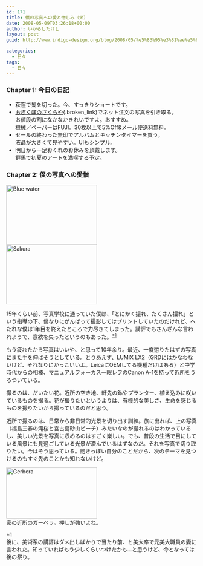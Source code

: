 ```yaml
---
id: 171
title: 僕の写真への愛と憎しみ（笑）
date: 2008-05-09T03:26:18+00:00
author: いがらしたけし
layout: post
guid: http://www.indigo-design.org/blog/2008/05/%e5%83%95%e3%81%ae%e5%86%99%e7%9c%9f%e3%81%b8%e3%81%ae%e6%84%9b%e3%81%a8%e6%86%8e%e3%81%97%e3%81%bf%ef%bc%88%e7%ac%91%ef%bc%89/

categories:
  - 日々
tags:
  - 日々
---
```

### Chapter 1: 今日の日記

  * 荻窪で髪を切った。今、すっきりショートです。
  * [おぎくぼのさくらや](http://www.ogisaku.com/netprint/){.broken_link}でネット注文の写真を引き取る。  
    お値段の割になかなかきれいですよ。おすすめ。  
    機械／ペーパーはFUJI。30枚以上で5%Off&メール便送料無料。
  * セールの終わった無印でアルバムとキッチンタイマーを買う。  
    液晶が大きくて見やすい。UIもシンプル。
  * 明日から一足おくれのお休みを頂戴します。  
    群馬で初夏のアートを満喫する予定。

### Chapter 2: 僕の写真への愛憎

[<img src="http://farm4.static.flickr.com/3226/2473281317_e0e2bafb43_m.jpg" width="240" height="158" alt="Blue water" />](http://www.flickr.com/photos/takeshi81/2473281317/ "Blue water by Takeshi*, on Flickr")  
[<img src="http://farm3.static.flickr.com/2328/2464677958_aff7af2bca_m.jpg" width="240" height="158" alt="Sakura" />](http://www.flickr.com/photos/takeshi81/2464677958/ "Sakura by Takeshi*, on Flickr") 

15年くらい前、写真学校に通っていた僕は、「とにかく撮れ、たくさん撮れ」という指導の下、僕なりにがんばって撮影してはプリントしていたのだけれど、へたれな僕は1年目を終えたところで力尽きてしまった。講評でもさんざんな言われようで、意欲を失ったというのもあった。<sup><a href="#1">*1</a></sup>

もう疲れたから写真はいいや、と思って10年余り。最近、一度懲りたはずの写真にまた手を伸ばそうとしている。とりあえず、LUMIX LX2（GRDにはかなわないけど、それなりにかっこいいよ。LeicaにOEMしてる機種だけはある）と中学時代からの相棒、マニュアルフォーカス一眼レフのCanon A-1を持って近所をうろついている。

撮るのは、だいたい花。近所の空き地、軒先の鉢やプランター、植え込みに咲いているものを撮る。花が撮りたいというよりは、有機的な美しさ、生命を感じるものを撮りたいから撮っているのだと思う。

近所で撮るのは、日常から非日常的光景を切り出す訓練。旅に出れば、上の写真（福島三春の滝桜と宮古島砂山ビーチ）みたいなのが撮れるのはわかっているし、美しい光景を写真に収めるのはすごく楽しい。でも、普段の生活で目にしている風景にも見過ごしている光景が潜んでいるはずなのだ。それを写真で切り取りたい。今はそう思っている。飽きっぽい自分のことだから、次のテーマを見つけるのもすぐ先のことかも知れないけど。

[<img src="http://farm3.static.flickr.com/2003/2471180098_db8c4d71b4_m.jpg" width="240" height="135" alt="Gerbera" />](http://www.flickr.com/photos/takeshi81/2471180098/ "Gerbera by Takeshi*, on Flickr")  
家の近所のガーベラ。押しが強いよね。 

<a name="1">*1</a>  
後に、美術系の講評はダメ出しばかりで当たり前、と美大卒で元美大職員の妻に言われた。知っていればもう少しくらいつけたかも…と思うけど、今となっては後の祭り。
